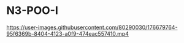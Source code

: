 # N3-POO-I

https://user-images.githubusercontent.com/80290030/176679764-95f6369b-8404-4123-a0f9-474eac557410.mp4

